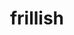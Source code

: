 ---
id: 592
title: frillish
types: [water,ghost]
image: https://raw.githubusercontent.com/PokeAPI/sprites/master/sprites/pokemon/592.png
---